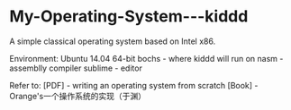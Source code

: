 # My-Operating-System---kiddd
A simple classical operating system based on Intel x86.

Environment:
Ubuntu 14.04 64-bit
bochs - where kiddd will run on
nasm  - assemblly compiler
sublime - editor

Refer to:
[PDF] - writing an operating system from scratch
[Book] - Orange's一个操作系统的实现（于渊）
